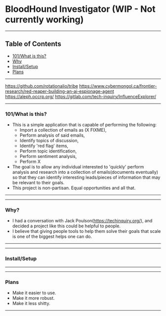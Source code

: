 # BloodHound Investigator (WIP - Not currently working)

---------------------------------------------------------------------------------
## Table of Contents
- [101/What is this?](#what)
- [Why](#why)
- [Install/Setup](#install)
- [Plans](#plans)
---------------------------------------------------------------------------------
https://github.com/rotationalio/tribe
https://www.cybermongol.ca/frontier-research/red-reaper-building-an-ai-espionage-agent
https://aleph.occrp.org/
https://gitlab.com/tech-inquiry/InfluenceExplorer/

---------------------------------------------------------------------------------
### 101/What is this?<a name="what"></a>
- This is a simple application that is capable of performing the following:
	* Import a collection of emails as (X FIXME),
	* Perform analysis of said emails,
	* Identify topics of discussion,
	* Identify 'red flag' items, 
	* Perform topic identification,
	* Perform sentiment analysis,
	* Perform X
- The goal is to allow any individual interested to 'quickly' perform analysis and research into a collection of emails(documents eventually) so that they can identify interesting leads/pieces of information that may be relevant to their goals.
- This project is non-partisan. Equal opportunities and all that.
---------------------------------------------------------------------------------


---------------------------------------------------------------------------------
### Why? <a name="why"></a>
- I had a conversation with Jack Poulson(https://techinquiry.org/), and decided a project like this could be helpful to people.
- I believe that giving people tools to help them solve their goals that scale is one of the biggest helps one can do.

---------------------------------------------------------------------------------


---------------------------------------------------------------------------------
### Install/Setup

---------------------------------------------------------------------------------



---------------------------------------------------------------------------------
### Plans <a name="plans"></a>
- Make it easier to use.
- Make it more robust.
- Make it less shitty.
---------------------------------------------------------------------------------


